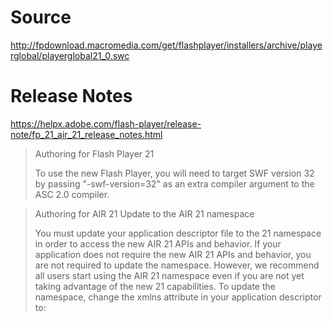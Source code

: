 Source
======

http://fpdownload.macromedia.com/get/flashplayer/installers/archive/playerglobal/playerglobal21_0.swc

Release Notes
=============

https://helpx.adobe.com/flash-player/release-note/fp_21_air_21_release_notes.html

> Authoring for Flash Player 21
>
> To use the new Flash Player, you will need to target SWF version 32 by passing "-swf-version=32" as an extra compiler argument to the ASC 2.0 compiler.

> Authoring for AIR 21 Update to the AIR 21 namespace
>
> You must update your application descriptor file to the 21 namespace in order to access the new AIR 21 APIs and behavior. If your application does not require the new AIR 21 APIs and behavior, you are not required to update the namespace. However, we recommend all users start using the AIR 21 namespace even if you are not yet taking advantage of the new 21 capabilities. To update the namespace, change the xmlns attribute in your application descriptor to: <application xmlns="http://ns.adobe.com/air/application/21.0">
